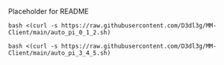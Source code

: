 Placeholder for README

```
bash <(curl -s https://raw.githubusercontent.com/D3dl3g/MM-Client/main/auto_pi_0_1_2.sh)
```

```
bash <(curl -s https://raw.githubusercontent.com/D3dl3g/MM-Client/main/auto_pi_3_4_5.sh)
```

